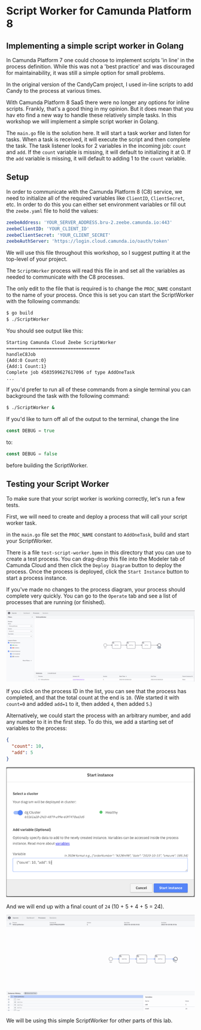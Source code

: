 # Script Worker for Camunda Platform 8

## Implementing a simple script worker in Golang

In Camunda Platform 7 one could choose to implement scripts 'in line' in the process definition. While this was not a 'best practice' and was discouraged for maintainability, it was still a simple option for small problems.

In the original version of the CandyCam project, I used in-line scripts to add Candy to the process at various times.

With Camunda Platform 8 SaaS there were no longer any options for inline scripts. Frankly, that's a good thing in my opinion. But it does mean that you hav eto find a new way to handle these relatively simple tasks. In this workshop we will implement a simple script worker in Golang.

The `main.go` file is the solution here. It will start a task worker and listen for tasks. When a task is received, it will execute the script and then complete the task. The task listener looks for 2 variables in the incoming job: `count` and `add`. If the `count` variable is missing, it will default to initializing it at 0. If the `add` variable is missing, it will default to adding 1 to the `count` variable.

## Setup

In order to communicate with the Camunda Platform 8 (C8) service, we need to initialize all of the required variables like `ClientID`, `ClientSecret`, etc. In order to do this you can either set environment variables or fill out the `zeebe.yaml` file to hold the values:

```yaml
zeebeAddress: 'YOUR_SERVER_ADDRESS.bru-2.zeebe.camunda.io:443'
zeebeClientID: 'YOUR_CLIENT_ID'
zeebeClientSecret: 'YOUR_CLIENT_SECRET'
zeebeAuthServer: 'https://login.cloud.camunda.io/oauth/token'
```

We will use this file throughout this workshop, so I suggest putting it at the top-level of your project.

The `ScriptWorker` process will read this file in and set all the variables as needed to communicate with the C8 processes.

The only edit to the file that is required is to change the `PROC_NAME` constant to the name of your process. Once this is set you can start the ScriptWorker with the following commands:

```bash
$ go build
$ ./ScriptWorker
```

You should see output like this:

```shell
Starting Camunda Cloud Zeebe ScriptWorker
===================================
handleC8Job
{Add:0 Count:0}
{Add:1 Count:1}
Complete job 4503599627617096 of type AddOneTask
...
```

If you'd prefer to run all of these commands from a single terminal you can background the task with the following command:

```bash
$ ./ScriptWorker &
```

If you'd like to turn off all of the output to the terminal, change the line

```go
const DEBUG = true
```

to:

```go
const DEBUG = false
```

before building the ScriptWorker.

## Testing your Script Worker

To make sure that your script worker is working correctly, let's run a few tests.

First, we will need to create and deploy a process that will call your script worker task.

in the `main.go` file set the `PROC_NAME` constant to `AddOneTask`, build and start your ScriptWorker.

There is a file `test-script-worker.bpmn` in this directory that you can use to create a test process. You can drag-drop this file into the Modeler tab of Camunda Cloud and then click the `Deploy Diagram` button to deploy the process. Once the process is deployed, click the `Start Instance` button to start a process instance.

If you've made no changes to the process diagram, your process should complete very quickly. You can go to the `Operate` tab and see a list of processes that are running (or finished).

![List of finished processes](images/process-list.png)

If you click on the process ID in the list, you can see that the process has completed, and that the total count at the end is `10`. (We started it with `count=0` and added `add=1` to it, then added `4`, then added `5`.)

Alternatively, we could start the process with an arbitrary number, and add any number to it in the first step. To do this, we add a starting set of variables to the process:

```json
{
  "count": 10,
  "add": 5
}
```

![Starting process with arbitrary variables](images/variables.png)

And we will end up with a final count of `24` (10 + 5 + 4 + 5 = 24).

![Final count](images/final-answer.png)

We will be using this simple ScriptWorker for other parts of this lab. 